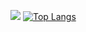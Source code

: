 ![](https://github-readme-stats.vercel.app/api?username=mengxiaozhi)
[![Top Langs](https://github-readme-stats.vercel.app/api/top-langs/?username=mengxiaozhi)](https://github.com/mengxiaozhi/github-readme-stats)
